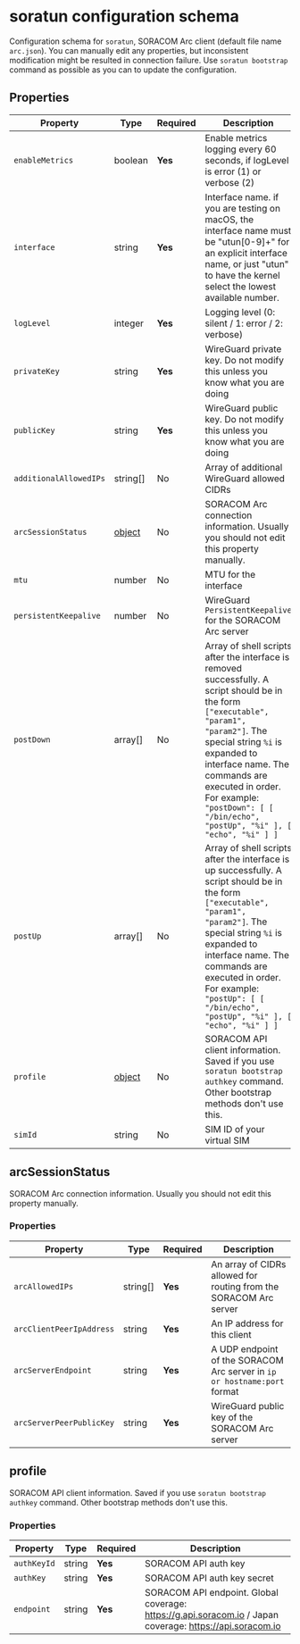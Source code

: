 # soratun configuration schema

Configuration schema for `soratun`, SORACOM Arc client (default file name `arc.json`). You can manually edit any properties, but inconsistent modification might be resulted in connection failure. Use `soratun bootstrap` command as possible as you can to update the configuration.

## Properties

| Property               | Type                        | Required | Description                                                                                                                                                                                                                                                                                                          |
|------------------------|-----------------------------|----------|----------------------------------------------------------------------------------------------------------------------------------------------------------------------------------------------------------------------------------------------------------------------------------------------------------------------|
| `enableMetrics`        | boolean                     | **Yes**  | Enable metrics logging every 60 seconds, if logLevel is error (1) or verbose (2)                                                                                                                                                                                                                                     |
| `interface`            | string                      | **Yes**  | Interface name. if you are testing on macOS, the interface name must be "utun[0-9]+" for an explicit interface name, or just "utun" to have the kernel select the lowest available number.                                                                                                                           |
| `logLevel`             | integer                     | **Yes**  | Logging level (0: silent / 1: error / 2: verbose)                                                                                                                                                                                                                                                                    |
| `privateKey`           | string                      | **Yes**  | WireGuard private key. Do not modify this unless you know what you are doing                                                                                                                                                                                                                                         |
| `publicKey`            | string                      | **Yes**  | WireGuard public key. Do not modify this unless you know what you are doing                                                                                                                                                                                                                                          |
| `additionalAllowedIPs` | string[]                    | No       | Array of additional WireGuard allowed CIDRs                                                                                                                                                                                                                                                                          |
| `arcSessionStatus`     | [object](#arcsessionstatus) | No       | SORACOM Arc connection information. Usually you should not edit this property manually.                                                                                                                                                                                                                              |
| `mtu`                  | number                      | No       | MTU for the interface                                                                                                                                                                                                                                                                                                |
| `persistentKeepalive`  | number                      | No       | WireGuard `PersistentKeepalive` for the SORACOM Arc server                                                                                                                                                                                                                                                           |
| `postDown`             | array[]                     | No       | Array of shell scripts after the interface is removed successfully. A script should be in the form `["executable", "param1", "param2"]`. The special string `%i` is expanded to interface name. The commands are executed in order. For example: `"postDown": [ [ "/bin/echo", "postUp", "%i" ], [ "echo", "%i" ] ]` |
| `postUp`               | array[]                     | No       | Array of shell scripts after the interface is up successfully. A script should be in the form `["executable", "param1", "param2"]`. The special string `%i` is expanded to interface name. The commands are executed in order. For example: `"postUp": [ [ "/bin/echo", "postUp", "%i" ], [ "echo", "%i" ] ]`        |
| `profile`              | [object](#profile)          | No       | SORACOM API client information. Saved if you use `soratun bootstrap authkey` command. Other bootstrap methods don't use this.                                                                                                                                                                                        |
| `simId`                | string                      | No       | SIM ID of your virtual SIM                                                                                                                                                                                                                                                                                           |

## arcSessionStatus

SORACOM Arc connection information. Usually you should not edit this property manually.

### Properties

| Property                 | Type     | Required | Description                                                              |
|--------------------------|----------|----------|--------------------------------------------------------------------------|
| `arcAllowedIPs`          | string[] | **Yes**  | An array of CIDRs allowed for routing from the SORACOM Arc server        |
| `arcClientPeerIpAddress` | string   | **Yes**  | An IP address for this client                                            |
| `arcServerEndpoint`      | string   | **Yes**  | A UDP endpoint of the SORACOM Arc server in `ip or hostname:port` format |
| `arcServerPeerPublicKey` | string   | **Yes**  | WireGuard public key of the SORACOM Arc server                           |

## profile

SORACOM API client information. Saved if you use `soratun bootstrap authkey` command. Other bootstrap methods don't use this.

### Properties

| Property    | Type   | Required | Description                                                                                              |
|-------------|--------|----------|----------------------------------------------------------------------------------------------------------|
| `authKeyId` | string | **Yes**  | SORACOM API auth key                                                                                     |
| `authKey`   | string | **Yes**  | SORACOM API auth key secret                                                                              |
| `endpoint`  | string | **Yes**  | SORACOM API endpoint. Global coverage: https://g.api.soracom.io / Japan coverage: https://api.soracom.io |

